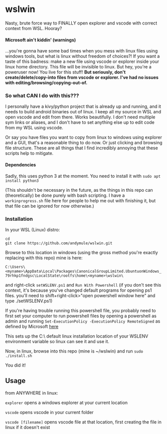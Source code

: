# wslwin
Nasty, brute force way to FINALLY open explorer and vscode with correct context from WSL. Hooray?

#### Microsoft ain't kiddin' (warnings)
...you're gonna have some bad times when you mess with linux files using windows tools, but what is linux without freedom of choices?! If you want a taste of this badness: make a new file using vscode or explorer inside your linux home directory. This file will be invisible to linux. But hey, you're a poweruser now! You live for this stuff! **But seriously, don't create/delete/copy-into files from vscode or explorer. I've had no issues with editing/browsing/copying-out-of.**

### So what CAN I do with this??? 
I personally have a kivy/python project that is already up and running, and it needs to build android binaries out of linux. I keep all my source in WSL and open vscode and edit from there. Works beautifully. I don't need multiple sym links or aliases, and I don't have to set anything else up to edit code from my WSL using vscode. 

Or say you have files you want to copy from linux to windows using explorer and a GUI, that's a reasonable thing to do now. Or just clicking and browsing file structure. These are all things that I find incredibly annoying that these scripts help to mitigate. 

#### Dependencies
Sadly, this uses python 3 at the moment. You need to install it with `sudo apt install python3`

(This shouldn't be necessary in the future, as the things in this repo can (theoretically) be done purely with bash scripting. I have a `workinprogress.sh` file here for people to help me out with finishing it, but that file can be ignored for now otherwise.)

### Installation
In your WSL (Linux) distro: 
```
cd
git clone https://github.com/andymule/wslwin.git
```

Browse to this location in windows (using the gross method you're exactly replacing with this repo) mine is here:

`C:\Users\<myname>\AppData\Local\Packages\CanonicalGroupLimited.UbuntuonWindows_79rhkp1fndgsc\LocalState\rootfs\home\<myname>\wslwin\`

and right-click `setWSLENV.ps1` and `Run With Powershell` (if you don't see this context, it's because you've changed default programs for opening ps1 files. you'll need to shift+right-click>"open powershell window here" and type ./setWSLENV.ps1)

If you're having trouble running this powershell file, you probably need to first set your computer to run powershell files by opening a powershell as admin and running `Set-ExecutionPolicy -ExecutionPolicy RemoteSigned` as defined by Microsoft [here](https://docs.microsoft.com/en-us/powershell/module/microsoft.powershell.security/set-executionpolicy?view=powershell-6)

This sets up the  C:\ default linux installation location of your WSLENV environment variable so linux can see it and use it. 

Now, in linux, browse into this repo (mine is ~/wslwin) and run `sudo ./install.sh`

You did it!

## Usage
from ANYWHERE in linux:

`explorer` opens a windows explorer at your current location

`vscode` opens vscode in your current folder

`vscode [filename]` opens vscode file at that location, first creating the file in linux if it doesn't exist
